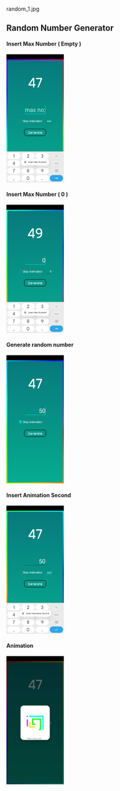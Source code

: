random_1.jpg
<h2>
 Random Number Generator
</h2>
<h4>
  Insert Max Number ( Empty )
</h4>
<img src="images/random_3.jpg" width="150" >
<h4>
  Insert Max Number ( 0 )
</h4>
<img src="images/random_1.jpg" width="150" >
<h4>
 Generate random number
</h4>
<img src="images/random_2.jpg" width="150" >
<h4>
  Insert Animation Second
</h4>
<img src="images/random_4.jpg" width="150" >
<h4>
  Animation
</h4>
<img src="images/random_5.jpg" width="150" >
